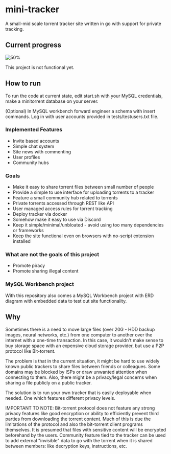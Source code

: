 # mini-tracker
A small-mid scale torrent tracker site written in go with support for private tracking.

## Current progress
![50%](https://progress-bar.dev/50)

This project is not functional yet.

## How to run
To run the code at current state, edit start.sh with your MySQL credentials, make a minitorrent database on your server. 

(Optional) In MySQL workbench forward engineer a schema with insert commands. Log in with user accounts provided in tests/testusers.txt file.



### Implemented Features
- Invite based accounts
- Simple chat system
- Site news with commenting
- User profiles
- Community hubs

### Goals
- Make it easy to share torrent files between small number of people
- Provide a simple to use interface for uploading torrents to a tracker
- Feature a small community hub related to torrents
- Private torrents accessed through REST like API
- User managed access rules for torrent tracking
- Deploy tracker via docker
- Somehow make it easy to use via Discord
- Keep it simple/minimal/unbloated - avoid using too many dependencies or frameworks
- Keep the site functional even on browsers with no-script extension installed

### What are not the goals of this project
- Promote piracy
- Promote sharing illegal content

### MySQL Workbench project
With this repository also comes a MySQL Workbench project with ERD diagram with embedded data to test out site functionality.

## Why
Sometimes there is a need to move large files (over 20G - HDD backup images, neural networks, etc.) from one computer to another over the internet with a one-time transaction. In this case, it wouldn't make sense to buy storage space with an expensive cloud storage provider, but use a P2P protocol like Bit-torrent. 

The problem is that in the current situation, it might be hard to use widely known public trackers to share files between friends or colleagues. Some domains may be blocked by ISPs or draw unwanted attention when connecting to them. Also, there might be a privacy/legal concerns when sharing a file publicly on a public tracker.

The solution is to run your own tracker that is easily deployable when needed. One which features different privacy levels.

IMPORTANT TO NOTE: Bit-torrent protocol does not feature any strong privacy features like good encryption or ability to efficiently prevent third parties from downloading the torrent content. Much of this is due the limitations of the protocol and also the bit-torrent client programs themselves. It is presumed that files with sensitive content will be encrypted beforehand by the users. Community feature tied to the tracker can be used to add external "invisible" data to go with the torrent when it is shared between members: like decryption keys, instructions, etc.